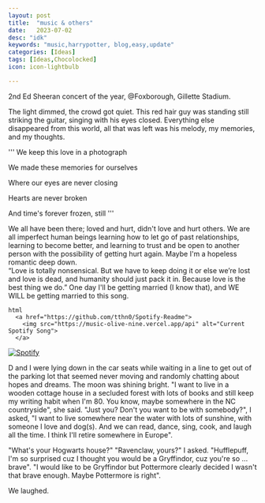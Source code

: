 ```yaml
---
layout: post
title:  "music & others"
date:   2023-07-02
desc: "idk"
keywords: "music,harrypotter, blog,easy,update"
categories: [Ideas]
tags: [Ideas,Chocolocked]
icon: icon-lightbulb

---
```


2nd Ed Sheeran concert of the year, @Foxborough, Gillette Stadium.

The light dimmed, the crowd got quiet. This red hair guy was standing still striking the guitar, singing with his eyes closed. 
Everything else disappeared from this world, all that was left was his melody, my memories, and my thoughts. 

'''
We keep this love in a photograph

We made these memories for ourselves

Where our eyes are never closing

Hearts are never broken

And time's forever frozen, still
'''

We all have been there; loved and hurt, didn't love and hurt others. We are all imperfect human beings learning how to let go of past relationships,
learning to become better, and learning to trust and be open to another person with the possibility of getting hurt again. Maybe I'm a hopeless romantic deep down.  
“Love is totally nonsensical. But we have to keep doing it or else we’re lost and love is dead, and humanity should just pack it in. 
Because love is the best thing we do.”
One day I'll be getting married (I know that), and WE WILL be getting married to this song. 
  
```
html
  <a href="https://github.com/tthn0/Spotify-Readme">
    <img src="https://music-olive-nine.vercel.app/api" alt="Current Spotify Song">
  </a>
```
[![Spotify](https://open.spotify.com/track/1HNkqx9Ahdgi1Ixy2xkKkL)](https://open.spotify.com/track/1HNkqx9Ahdgi1Ixy2xkKkL)

D and I were lying down in the car seats while waiting in a line to get out of the parking lot that seemed never moving and randomly chatting about
hopes and dreams. The moon was shining bright.
"I want to live in a wooden cottage house in a secluded forest with lots of books and still keep my writing habit when I'm 80. You know, maybe somewhere
in the NC countryside", she said. 
"Just you? Don't you want to be with somebody?", I asked, "I want to live somewhere near the water with lots of sunshine, with someone I love
and dog(s). And we can read, dance, sing, cook, and laugh all the time. I think I'll retire somewhere in Europe".

"What's your Hogwarts house?"
"Ravenclaw, yours?" I asked.
"Hufflepuff, I'm so surprised cuz I thought you would be a Gryffindor, cuz you're so ... brave". 
"I would like to be Gryffindor but Pottermore clearly decided I wasn't that brave enough. Maybe Pottermore is right".

We laughed. 






